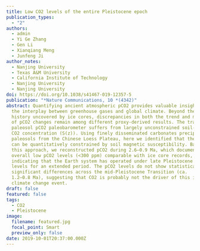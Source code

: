 ```yaml
---
title: Low CO2 levels of the entire Pleistocene epoch
publication_types:
  - "2"
authors:
  - admin
  - Yi Ge Zhang
  - Gen Li
  - Xianqiang Meng
  - Junfeng Ji
author_notes:
  - Nanjing University
  - Texas A&M University
  - California Institute of Technology
  - Nanjing University
  - Nanjing University
doi: https://doi.org/10.1038/s41467-019-12357-5
publication: "*Nature Communications, 10 *(4342)"
abstract: Quantifying ancient atmospheric pCO2 provides valuable insights into
  the interplay between greenhouse gases and global climate. Beyond the 800-ky
  history uncovered by ice cores, discrepancies in both the trend and magnitude
  of pCO2 changes remain among different proxy-derived results. The traditional
  paleosol pCO2 paleobarometer suffers from largely unconstrained soil-respired
  CO2 concentration (S(z)). Using finely disseminated carbonates precipitated in
  paleosols from the Chinese Loess Plateau, here we identified that their S(z)
  can be quantitatively constrained by soil magnetic susceptibility. Based on
  this approach, we reconstructed pCO2 during 2.6–0.9 Ma, which documents
  overall low pCO2 levels (<300 ppm) comparable with ice core records,
  indicating that the Earth system has operated under late Pleistocene pCO2
  levels for an extended period. The pCO2 levels do not show statistically
  significant differences across the mid-Pleistocene Transition (ca.
  1.2–0.8 Ma), suggesting that CO2 is probably not the driver of this important
  climate change event.
draft: false
featured: false
tags:
  - CO2
  - Pleistocene
image:
  filename: featured.jpg
  focal_point: Smart
  preview_only: false
date: 2019-10-01T20:37:00.000Z
---
```


